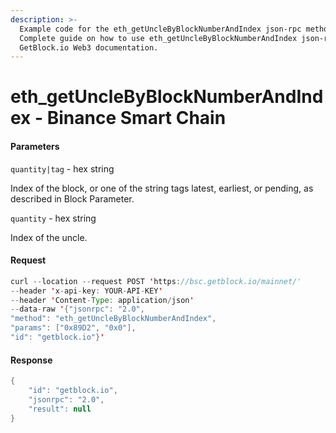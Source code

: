 ```yaml
---
description: >-
  Example code for the eth_getUncleByBlockNumberAndIndex json-rpc method.
  Сomplete guide on how to use eth_getUncleByBlockNumberAndIndex json-rpc in
  GetBlock.io Web3 documentation.
---
```


# eth\_getUncleByBlockNumberAndIndex - Binance Smart Chain

#### Parameters

`quantity|tag` - hex string

Index of the block, or one of the string tags latest, earliest, or pending, as described in Block Parameter.

`quantity` - hex string

Index of the uncle.

#### Request

```java
curl --location --request POST 'https://bsc.getblock.io/mainnet/' 
--header 'x-api-key: YOUR-API-KEY' 
--header 'Content-Type: application/json' 
--data-raw '{"jsonrpc": "2.0",
"method": "eth_getUncleByBlockNumberAndIndex",
"params": ["0x89D2", "0x0"],
"id": "getblock.io"}'
```

#### Response

```java
{
    "id": "getblock.io",
    "jsonrpc": "2.0",
    "result": null
}
```
